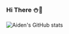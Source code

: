 ### Hi There :snowman::christmas_tree:

![Aiden's GitHub stats](https://github-readme-stats.vercel.app/api?username=aidenseo3180)
